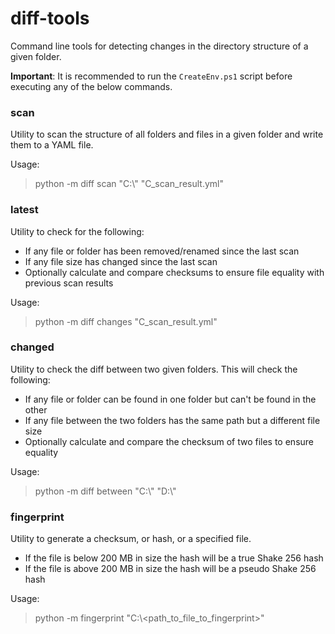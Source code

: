 # diff-tools
Command line tools for detecting changes in the directory structure of a given folder.

**Important**: It is recommended to run the `CreateEnv.ps1` script before executing any of the below commands.

### scan
Utility to scan the structure of all folders and files in a given folder and write them to a YAML file.

Usage:
> python -m diff scan "C:\\" "C_scan_result.yml"

### latest
Utility to check for the following:
* If any file or folder has been removed/renamed since the last scan
* If any file size has changed since the last scan
* Optionally calculate and compare checksums to ensure file equality with previous scan results

Usage:
> python -m diff changes "C_scan_result.yml"

### changed
Utility to check the diff between two given folders. This will check the following:
* If any file or folder can be found in one folder but can't be found in the other
* If any file between the two folders has the same path but a different file size
* Optionally calculate and compare the checksum of two files to ensure equality

Usage:
> python -m diff between "C:\\" "D:\\"


### fingerprint
Utility to generate a checksum, or hash, or a specified file.
* If the file is below 200 MB in size the hash will be a true Shake 256 hash
* If the file is above 200 MB in size the hash will be a pseudo Shake 256 hash

Usage:
> python -m fingerprint "C:\\<path_to_file_to_fingerprint>"